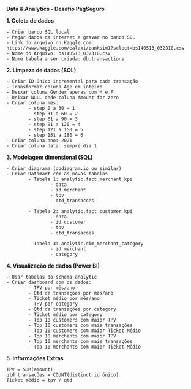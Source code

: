 **Data & Analytics - Desafio PagSeguro**  
  
  
  
**1. Coleta de dados**  
  
    - Criar banco SQL local  
    - Pegar dados da internet e gravar no banco SQL 
    - Link do arquivo no Kaggle.com: https://www.kaggle.com/ealaxi/banksim1?select=bs140513_032310.csv  
    - Nome do Arquivo: bs140513_032310.csv  
    - Nome tabela a ser criada: db.transactions  
  
  
  
**2. Limpeza de dados (SQL)**  

    - Criar ID único incremental para cada transação  
    - Transformar coluna Age em inteiro  
    - Deixar coluna Gender apenas com M e F  
    - Deixar NULL onde coluna Amount for zero  
    - Criar coluna mês:  
            - step 0 a 30 = 1  
            - step 31 a 60 = 2  
            - step 61 a 90 = 3  
            - step 91 a 120 = 4  
            - step 121 a 150 = 5  
            - step 151 a 180 = 6  
    - Criar coluna ano: 2021  
    - Criar coluna data: sempre dia 1  
  
  
  
**3. Modelagem dimensional (SQL)**  

    - Criar diagrama (dbdiagram.io ou similar)
    - Criar Datamart com as novas tabelas
            - Tabela 1: analytic.fact_merchant_kpi
                    - data
                    - id merchant
                    - tpv
                    - qtd_transacoes

            - Tabela 2: analytic.fact_customer_kpi
                    - data
                    - id customer
                    - tpv
                    - qtd_transacoes

            - Tabela 3: analytic.dim_merchant_category
                    - id merchant
                    - category
  
  
  
**4. Visualização de dados (Power BI)**

    - Usar tabelas do schema analytic
    - Criar dashboard com os dados:
            - TPV por mês/ano
            - Qtd de transações por mês/ano
            - Ticket médio por mês/ano
            - TPV por category
            - Qtd de transações por category
            - Ticket médio por category
            - Top 10 customers com maior TPV
            - Top 10 customers com mais transações
            - Top 10 customers com maior Ticket Médio
            - Top 10 merchants com maior TPV
            - Top 10 merchants com mais transações
            - Top 10 merchants com maior Ticket Médio
  
  
  
**5. Informações Extras**  
   
    TPV = SUM(amount)
    qtd transacões = COUNT(distinct id único)
    Ticket médio = tpv / qtd
